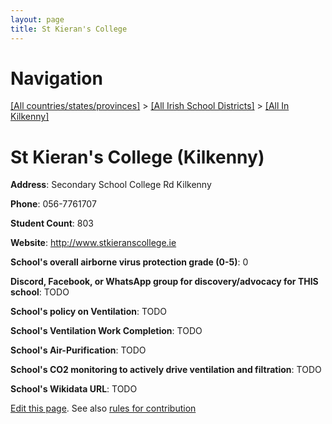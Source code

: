 ```yaml
---
layout: page
title: St Kieran's College
---
```

# Navigation

[[All countries/states/provinces]](../../..) > [[All Irish School Districts]](../..) > [[All In Kilkenny]](..)

# St Kieran's College (Kilkenny)

**Address**: Secondary School College Rd Kilkenny

**Phone**: 056-7761707

**Student Count**: 803

**Website**: <http://www.stkieranscollege.ie>

**School's overall airborne virus protection grade (0-5)**: 0

**Discord, Facebook, or WhatsApp group for discovery/advocacy for THIS school**: TODO

**School's policy on Ventilation**: TODO

**School's Ventilation Work Completion**: TODO

**School's Air-Purification**: TODO

**School's CO2 monitoring to actively drive ventilation and filtration**: TODO

**School's Wikidata URL**: TODO


[Edit this page](https://github.com/ventilate-schools/Ireland/edit/main/./Kilkenny/St_Kieran's_College.md). See also [rules for contribution](../../../contribution-rules/)